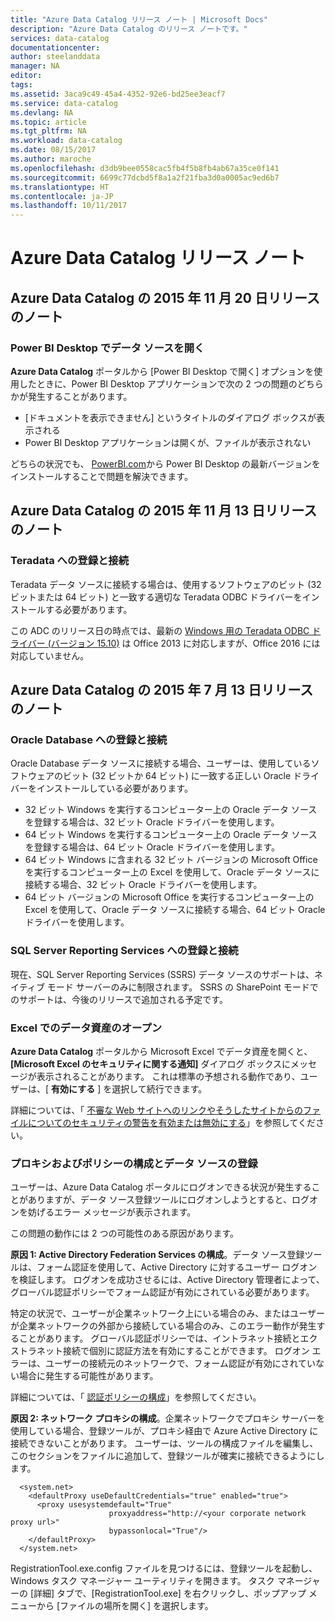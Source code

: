 ```yaml
---
title: "Azure Data Catalog リリース ノート | Microsoft Docs"
description: "Azure Data Catalog のリリース ノートです。"
services: data-catalog
documentationcenter: 
author: steelanddata
manager: NA
editor: 
tags: 
ms.assetid: 3aca9c49-45a4-4352-92e6-bd25ee3eacf7
ms.service: data-catalog
ms.devlang: NA
ms.topic: article
ms.tgt_pltfrm: NA
ms.workload: data-catalog
ms.date: 08/15/2017
ms.author: maroche
ms.openlocfilehash: d3db9bee0558cac5fb4f5b8fb4ab67a35ce0f141
ms.sourcegitcommit: 6699c77dcbd5f8a1a2f21fba3d0a0005ac9ed6b7
ms.translationtype: HT
ms.contentlocale: ja-JP
ms.lasthandoff: 10/11/2017
---
```

# <a name="azure-data-catalog-release-notes"></a>Azure Data Catalog リリース ノート
## <a name="notes-for-the-november-20-2015-release-of-azure-data-catalog"></a>Azure Data Catalog の 2015 年 11 月 20 日リリースのノート
### <a name="opening-data-sources-in-power-bi-desktop"></a>Power BI Desktop でデータ ソースを開く
**Azure Data Catalog** ポータルから [Power BI Desktop で開く] オプションを使用したときに、Power BI Desktop アプリケーションで次の 2 つの問題のどちらかが発生することがあります。

* [ドキュメントを表示できません] というタイトルのダイアログ ボックスが表示される
* Power BI Desktop アプリケーションは開くが、ファイルが表示されない

どちらの状況でも、 [PowerBI.com](https://powerbi.com)から Power BI Desktop の最新バージョンをインストールすることで問題を解決できます。

## <a name="notes-for-the-november-13-2015-release-of-azure-data-catalog"></a>Azure Data Catalog の 2015 年 11 月 13 日リリースのノート
### <a name="registering-and-connecting-to-teradata"></a>Teradata への登録と接続
Teradata データ ソースに接続する場合は、使用するソフトウェアのビット (32 ビットまたは 64 ビット) と一致する適切な Teradata ODBC ドライバーをインストールする必要があります。

この ADC のリリース日の時点では、最新の [Windows 用の Teradata ODBC ドライバー (バージョン 15.10)](http://downloads.teradata.com/download/connectivity/odbc-driver/windows) は Office 2013 に対応しますが、Office 2016 には対応していません。

## <a name="notes-for-the-july-13-2015-release-of-azure-data-catalog"></a>Azure Data Catalog の 2015 年 7 月 13 日リリースのノート
### <a name="registering-and-connecting-to-oracle-database"></a>Oracle Database への登録と接続
Oracle Database データ ソースに接続する場合、ユーザーは、使用しているソフトウェアのビット (32 ビットか 64 ビット) に一致する正しい Oracle ドライバーをインストールしている必要があります。

* 32 ビット Windows を実行するコンピューター上の Oracle データ ソースを登録する場合は、32 ビット Oracle ドライバーを使用します。
* 64 ビット Windows を実行するコンピューター上の Oracle データ ソースを登録する場合は、64 ビット Oracle ドライバーを使用します。
* 64 ビット Windows に含まれる 32 ビット バージョンの Microsoft Office を実行するコンピューター上の Excel を使用して、Oracle データ ソースに接続する場合、32 ビット Oracle ドライバーを使用します。
* 64 ビット バージョンの Microsoft Office を実行するコンピューター上の Excel を使用して、Oracle データ ソースに接続する場合、64 ビット Oracle ドライバーを使用します。

### <a name="registering-and-connecting-to-sql-server-reporting-services"></a>SQL Server Reporting Services への登録と接続
現在、SQL Server Reporting Services (SSRS) データ ソースのサポートは、ネイティブ モード サーバーのみに制限されます。 SSRS の SharePoint モードでのサポートは、今後のリリースで追加される予定です。

### <a name="opening-data-assets-in-excel"></a>Excel でのデータ資産のオープン
**Azure Data Catalog** ポータルから Microsoft Excel でデータ資産を開くと、**[Microsoft Excel のセキュリティに関する通知]** ダイアログ ボックスにメッセージが表示されることがあります。 これは標準の予想される動作であり、ユーザーは、[ **有効にする** ] を選択して続行できます。

詳細については、「 [不審な Web サイトへのリンクやそうしたサイトからのファイルについてのセキュリティの警告を有効または無効にする](https://support.office.com/article/Enable-or-disable-security-alerts-about-links-and-files-from-suspicious-websites-A1AC6AE9-5C4A-4EB3-B3F8-143336039BBE)」を参照してください。

### <a name="proxy-and-policy-configuration-and-data-source-registration"></a>プロキシおよびポリシーの構成とデータ ソースの登録
ユーザーは、Azure Data Catalog ポータルにログオンできる状況が発生することがありますが、データ ソース登録ツールにログオンしようとすると、ログオンを妨げるエラー メッセージが表示されます。

この問題の動作には 2 つの可能性のある原因があります。

**原因 1: Active Directory Federation Services の構成**。データ ソース登録ツールは、フォーム認証を使用して、Active Directory に対するユーザー ログオンを検証します。 ログオンを成功させるには、Active Directory 管理者によって、グローバル認証ポリシーでフォーム認証が有効にされている必要があります。

特定の状況で、ユーザーが企業ネットワーク上にいる場合のみ、またはユーザーが企業ネットワークの外部から接続している場合のみ、このエラー動作が発生することがあります。 グローバル認証ポリシーでは、イントラネット接続とエクストラネット接続で個別に認証方法を有効にすることができます。 ログオン エラーは、ユーザーの接続元のネットワークで、フォーム認証が有効にされていない場合に発生する可能性があります。

詳細については、「 [認証ポリシーの構成](https://technet.microsoft.com/library/dn486781.aspx)」を参照してください。

**原因 2: ネットワーク プロキシの構成**。企業ネットワークでプロキシ サーバーを使用している場合、登録ツールが、プロキシ経由で Azure Active Directory に接続できないことがあります。 ユーザーは、ツールの構成ファイルを編集し、このセクションをファイルに追加して、登録ツールが確実に接続できるようにします。

      <system.net>
        <defaultProxy useDefaultCredentials="true" enabled="true">
          <proxy usesystemdefault="True"
                          proxyaddress="http://<your corporate network proxy url>"
                          bypassonlocal="True"/>
        </defaultProxy>
      </system.net>


RegistrationTool.exe.config ファイルを見つけるには、登録ツールを起動し、Windows タスク マネージャー ユーティリティを開きます。 タスク マネージャーの [詳細] タブで、[RegistrationTool.exe] を右クリックし、ポップアップ メニューから [ファイルの場所を開く] を選択します。
